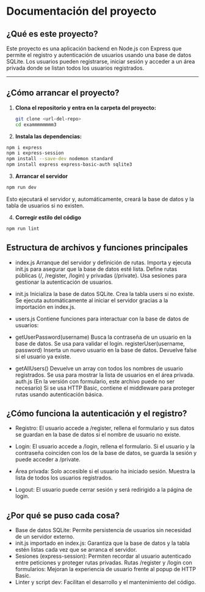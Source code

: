 # Documentación del proyecto

## ¿Qué es este proyecto?

Este proyecto es una aplicación backend en Node.js con Express que permite el registro y autenticación de usuarios usando una base de datos SQLite. Los usuarios pueden registrarse, iniciar sesión y acceder a un área privada donde se listan todos los usuarios registrados.

---

## ¿Cómo arrancar el proyecto?

1. **Clona el repositorio y entra en la carpeta del proyecto:**
   ```bash
   git clone <url-del-repo>
   cd exammmmmmmm3

2. **Instala las dependencias:**
```bash
npm i express
npm i express-session
npm install --save-dev nodemon standard
npm install express express-basic-auth sqlite3
```

3. **Arrancar el servidor**
```bash
npm run dev
```
Esto ejecutará el servidor y, automáticamente, creará la base de datos y la tabla de usuarios si no existen.

4. **Corregir estilo del código**
```bash
npm run lint
```

## Estructura de archivos y funciones principales
- index.js
Arranque del servidor y definición de rutas.
Importa y ejecuta init.js para asegurar que la base de datos esté lista.
Define rutas públicas (/, /register, /login) y privadas (/private).
Usa sesiones para gestionar la autenticación de usuarios.
- init.js
Inicializa la base de datos SQLite.
Crea la tabla users si no existe.
Se ejecuta automáticamente al iniciar el servidor gracias a la importación en index.js.
- users.js
Contiene funciones para interactuar con la base de datos de usuarios:

- getUserPassword(username)
Busca la contraseña de un usuario en la base de datos.
Se usa para validar el login.
registerUser(username, password)
Inserta un nuevo usuario en la base de datos.
Devuelve false si el usuario ya existe.
- getAllUsers()
Devuelve un array con todos los nombres de usuario registrados.
Se usa para mostrar la lista de usuarios en el área privada.
auth.js
(En la versión con formulario, este archivo puede no ser necesario)
Si se usa HTTP Basic, contiene el middleware para proteger rutas usando autenticación básica.
## ¿Cómo funciona la autenticación y el registro?
- Registro:
El usuario accede a /register, rellena el formulario y sus datos se guardan en la base de datos si el nombre de usuario no existe.

- Login:
El usuario accede a /login, rellena el formulario. Si el usuario y la contraseña coinciden con los de la base de datos, se guarda la sesión y puede acceder a /private.

- Área privada:
Solo accesible si el usuario ha iniciado sesión. Muestra la lista de todos los usuarios registrados.

- Logout:
El usuario puede cerrar sesión y será redirigido a la página de login.

## ¿Por qué se puso cada cosa?
- Base de datos SQLite:
Permite persistencia de usuarios sin necesidad de un servidor externo.
- init.js importado en index.js:
Garantiza que la base de datos y la tabla estén listas cada vez que se arranca el servidor.
- Sesiones (express-session):
Permiten recordar al usuario autenticado entre peticiones y proteger rutas privadas.
Rutas /register y /login con formularios:
Mejoran la experiencia de usuario frente al popup de HTTP Basic.
- Linter y script dev:
Facilitan el desarrollo y el mantenimiento del código.